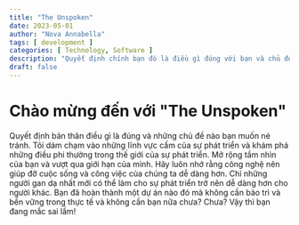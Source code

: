 ```yaml
---
title: "The Unspoken"
date: 2023-05-01
author: "Nova Annabella"
tags: [ development ]
categories: [ Technology, Software ]
description: "Quyết định chính bạn đó là điều gì đúng với bạn và chủ đề nào bạn muốn quay mặt khỏi hơn"
draft: false
---
```



# Chào mừng đến với "The Unspoken"

Quyết định bản thân điều gì là đúng và những chủ đề nào bạn muốn né tránh. Tôi dám chạm vào những lĩnh vực cấm của sự
phát triển và khám phá những điều phi thường trong thế giới của sự phát triển. Mở rộng tầm nhìn của bạn và vượt qua giới
hạn của mình. Hãy luôn nhớ rằng công nghệ nên giúp đỡ cuộc sống và công việc của chúng ta dễ dàng hơn. Chỉ những người
gan dạ nhất mới có thể làm cho sự phát triển trở nên dễ dàng hơn cho người khác. Bạn đã hoàn thành một dự án nào đó mà
không cần bảo trì và bền vững trong thực tế và không cần bạn nữa chưa? Chưa? Vậy thì bạn đang mắc sai lầm!
